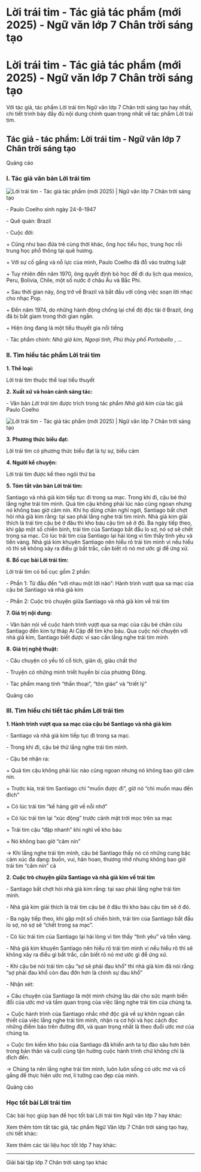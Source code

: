 # Lời trái tim - Tác giả tác phẩm (mới 2025) - Ngữ văn lớp 7 Chân trời sáng tạo

# Lời trái tim - Tác giả tác phẩm (mới 2025) - Ngữ văn lớp 7 Chân trời sáng tạo

Với tác giả, tác phẩm Lời trái tim Ngữ văn lớp 7 Chân trời sáng tạo hay nhất, chi tiết trình bày đầy đủ nội dung chính quan trọng nhất về tác phẩm Lời trái tim.

## Tác giả - tác phẩm: Lời trái tim - Ngữ văn lớp 7 Chân trời sáng tạo

Quảng cáo

### **I. Tác giả văn bản Lời trái tim**

![Lời trái tim - Tác giả tác phẩm \(mới 2025\) | Ngữ văn lớp 7 Chân trời sáng tạo](https://vietjack.com/soan-van-lop-7-ct/images/tac-gia-tac-pham-loi-trai-tim.PNG)

\- Paulo Coelho sinh ngày 24-8-1947

\- Quê quán: Brazil

\- Cuộc đời:

\+ Cũng như bao đứa trẻ cùng thời khác, ông học tiểu học, trung học rồi trung học phổ thông tại quê hương.

\+ Với sự cố gắng và nỗ lực của mình, Paulo Coelho đã đỗ vào trường luật

\+ Tuy nhiên đến năm 1970, ông quyết định bỏ học để đi du lịch qua mexico, Peru, Bolivia, Chile, một số nước ở châu Âu và Bắc Phi.

\+ Sau thời gian này, ông trở về Brazil và bắt đầu với công việc soạn lời nhạc cho nhạc Pop. 

\+ Đến năm 1974, do những hành động chống lại chế độ độc tài ở Brazil, ông đã bị bắt giam trong thời gian ngắn.

\+ Hiện ông đang là một tiểu thuyết gia nổi tiếng

\- Tác phẩm chính: _Nhà giả kim, Ngoại tình, Phù thủy phố Portobello_ , …

### **II. Tìm hiểu tác phẩm Lời trái tim**

**1\. Thể loại:**

Lời trái tim thuộc thể loại tiểu thuyết

**2\. Xuất xứ và hoàn cảnh sáng tác:**

\- Văn bản _Lời trái tim_ được trích trong tác phẩm _Nhà giả kim_ của tác giả Paulo Coelho

![Lời trái tim - Tác giả tác phẩm \(mới 2025\) | Ngữ văn lớp 7 Chân trời sáng tạo](https://vietjack.com/soan-van-lop-7-ct/images/tac-gia-tac-pham-loi-trai-tim-1.PNG)

**3\. Phương thức biểu đạt:**

Lời trái tim có phương thức biểu đạt là tự sự, biểu cảm

**4\. Người kể chuyện:**

Lời trái tim được kể theo ngôi thứ ba

**5\. Tóm tắt văn bản Lời trái tim:**

Santiago và nhà giả kim tiếp tục đi trong sa mạc. Trong khi đi, cậu bé thử lắng nghe trái tim mình. Quả tim cậu không phải lúc nào cũng ngoan nhưng nó không bao giờ câm nín. Khi họ dừng chân nghỉ ngơi, Santiago bất chợt hỏi nhà giả kim rằng: tại sao phải lắng nghe trái tim mình. Nhà giả kim giải thích là trái tim cậu bé ở đâu thì kho báu cậu tìm sẽ ở đó. Ba ngày tiếp theo, khi gặp một số chiến binh, trái tim của Santiago bắt đầu lo sợ, nó sợ sẽ chết trong sa mạc. Có lúc trái tim của Santiago lại hài lòng vì tìm thấy tình yêu và tiền vàng. Nhà giả kim khuyên Santiago nên hiểu rõ trái tim mình vì nếu hiểu rõ thì sẽ không xảy ra điều gì bất trắc, cần biết rõ nó mơ ước gì để ứng xử. 

**6\. Bố cục bài Lời trái tim:**

Lời trái tim có bố cục gồm 2 phần:

\- Phần 1: Từ đầu đến “với nhau một lời nào”: Hành trình vượt qua sa mạc của cậu bé Santiago và nhà giả kim

\- Phần 2: Cuộc trò chuyện giữa Santiago và nhà giả kim về trái tim

**7\. Giá trị nội dung:**

\- Văn bản nói về cuộc hành trình vượt qua sa mạc của cậu bé chăn cừu Santiago đến kim tự tháp Ai Cập để tìm kho báu. Qua cuộc nói chuyện với nhà giả kim, Santiago biết được vì sao cần lắng nghe trái tim mình

**8\. Giá trị nghệ thuật:**

\- Câu chuyện có yếu tố cổ tích, giản dị, giàu chất thơ

\- Truyện có những minh triết huyền bí của phương Đông.

\- Tác phẩm mang tính “thần thoại”, “tôn giáo” và “triết lý”

Quảng cáo

### **III. Tìm hiểu chi tiết tác phẩm Lời trái tim**

**1\. Hành trình vượt qua sa mạc của cậu bé Santiago và nhà giả kim**

\- Santiago và nhà giả kim tiếp tục đi trong sa mạc.

\- Trong khi đi, cậu bé thử lắng nghe trái tim mình.

\- Cậu bé nhận ra:

\+ Quả tim cậu không phải lúc nào cũng ngoan nhưng nó không bao giờ câm nín.

\+ Trước kia, trái tim Santiago chỉ “muốn được đi”, giờ nó “chỉ muốn mau đến đích”

\+ Có lúc trái tim “kể hàng giờ về nỗi nhớ”

\+ Có lúc trái tim lại “xúc động” trước cảnh mặt trời mọc trên sa mạc

\+ Trái tim cậu “đập nhanh” khi nghĩ về kho báu

\+ Nó không bao giờ “câm nín”

→ Khi lắng nghe trái tim mình, cậu bé Santiago thấy nó có những cung bậc cảm xúc đa dạng: buồn, vui, hân hoan, thương nhớ nhưng không bao giờ trái tim “câm nín” cả

**2\. Cuộc trò chuyện giữa Santiago và nhà giả kim về trái tim**

\- Santiago bất chợt hỏi nhà giả kim rằng: tại sao phải lắng nghe trái tim mình. 

\- Nhà giả kim giải thích là trái tim cậu bé ở đâu thì kho báu cậu tìm sẽ ở đó. 

\- Ba ngày tiếp theo, khi gặp một số chiến binh, trái tim của Santiago bắt đầu lo sợ, nó sợ sẽ “chết trong sa mạc”. 

\- Có lúc trái tim của Santiago lại hài lòng vì tìm thấy “tình yêu” và tiền vàng. 

\- Nhà giả kim khuyên Santiago nên hiểu rõ trái tim mình vì nếu hiểu rõ thì sẽ không xảy ra điều gì bất trắc, cần biết rõ nó mơ ước gì để ứng xử. 

\- Khi cậu bé nói trái tim cậu “sợ sẽ phải đau khổ” thì nhà giả kim đã nói rằng: “sợ phải đau khổ còn đau đớn hơn là chính sự đau khổ”

\- Nhận xét:

\+ Câu chuyện của Santiago là một minh chứng lâu dài cho sức mạnh biến đổi của ước mơ và tầm quan trọng của việc lắng nghe trái tim của chúng ta. 

\+ Cuộc hành trình của Santiago nhắc nhở độc giả về sự khôn ngoan cần thiết của việc lắng nghe trái tim mình, nhận ra cơ hội và học cách đọc những điềm báo trên đường đời, và quan trọng nhất là theo đuổi ước mơ của chúng ta.

\+ Cuộc tìm kiếm kho báu của Santiago đã khiến anh ta tự đào sâu hơn bên trong bản thân và cuối cùng tận hưởng cuộc hành trình chứ không chỉ là đích đến. 

→ Chúng ta nên lắng nghe trái tim mình, luôn luôn sống có ước mơ và cố gắng để thực hiện ước mơ, lí tưởng cao đẹp của mình.

Quảng cáo

### **Học tốt bài Lời trái tim**

Các bài học giúp bạn để học tốt bài Lời trái tim Ngữ văn lớp 7 hay khác:

Xem thêm tóm tắt tác giả, tác phẩm Ngữ Văn lớp 7 Chân trời sáng tạo hay, chi tiết khác:

Xem thêm các tài liệu học tốt lớp 7 hay khác:

* * *

Giải bài tập lớp 7 Chân trời sáng tạo khác
